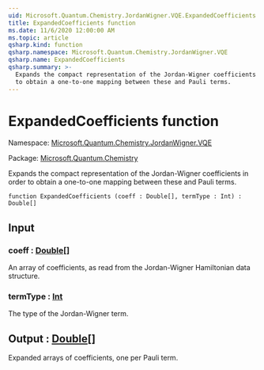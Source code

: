 ```yaml
---
uid: Microsoft.Quantum.Chemistry.JordanWigner.VQE.ExpandedCoefficients
title: ExpandedCoefficients function
ms.date: 11/6/2020 12:00:00 AM
ms.topic: article
qsharp.kind: function
qsharp.namespace: Microsoft.Quantum.Chemistry.JordanWigner.VQE
qsharp.name: ExpandedCoefficients
qsharp.summary: >-
  Expands the compact representation of the Jordan-Wigner coefficients in order
  to obtain a one-to-one mapping between these and Pauli terms.
---
```


# ExpandedCoefficients function

Namespace: [Microsoft.Quantum.Chemistry.JordanWigner.VQE](xref:Microsoft.Quantum.Chemistry.JordanWigner.VQE)

Package: [Microsoft.Quantum.Chemistry](https://nuget.org/packages/Microsoft.Quantum.Chemistry)


Expands the compact representation of the Jordan-Wigner coefficients in orderto obtain a one-to-one mapping between these and Pauli terms.

```qsharp
function ExpandedCoefficients (coeff : Double[], termType : Int) : Double[]
```


## Input

### coeff : [Double](xref:microsoft.quantum.lang-ref.double)[]

An array of coefficients, as read from the Jordan-Wigner Hamiltonian data structure.


### termType : [Int](xref:microsoft.quantum.lang-ref.int)

The type of the Jordan-Wigner term.



## Output : [Double](xref:microsoft.quantum.lang-ref.double)[]

Expanded arrays of coefficients, one per Pauli term.